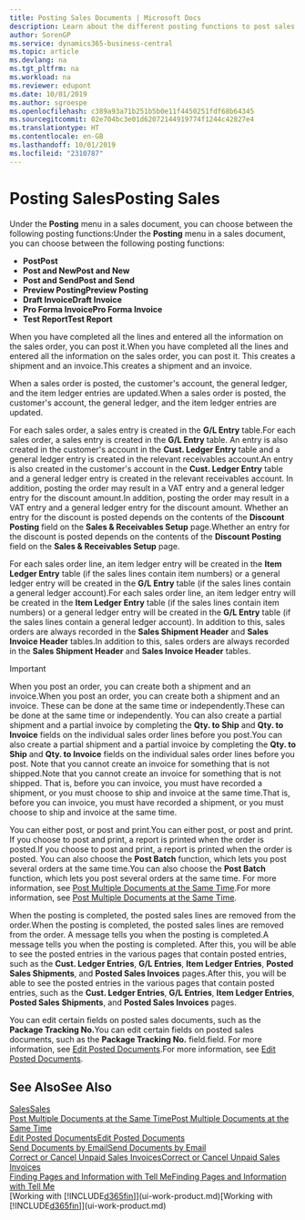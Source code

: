 ```yaml
---
title: Posting Sales Documents | Microsoft Docs
description: Learn about the different posting functions to post sales documents, and how you can update posted documents.
author: SorenGP
ms.service: dynamics365-business-central
ms.topic: article
ms.devlang: na
ms.tgt_pltfrm: na
ms.workload: na
ms.reviewer: edupont
ms.date: 10/01/2019
ms.author: sgroespe
ms.openlocfilehash: c389a93a71b251b5b0e11f4450251fdf68b64345
ms.sourcegitcommit: 02e704bc3e01d62072144919774f1244c42827e4
ms.translationtype: HT
ms.contentlocale: en-GB
ms.lasthandoff: 10/01/2019
ms.locfileid: "2310787"
---
```

# <a name="posting-sales"></a><span data-ttu-id="714d5-103">Posting Sales</span><span class="sxs-lookup"><span data-stu-id="714d5-103">Posting Sales</span></span>
<span data-ttu-id="714d5-104">Under the **Posting** menu in a sales document, you can choose between the following posting functions:</span><span class="sxs-lookup"><span data-stu-id="714d5-104">Under the **Posting** menu in a sales document, you can choose between the following posting functions:</span></span>

* <span data-ttu-id="714d5-105">**Post**</span><span class="sxs-lookup"><span data-stu-id="714d5-105">**Post**</span></span>
* <span data-ttu-id="714d5-106">**Post and New**</span><span class="sxs-lookup"><span data-stu-id="714d5-106">**Post and New**</span></span>
* <span data-ttu-id="714d5-107">**Post and Send**</span><span class="sxs-lookup"><span data-stu-id="714d5-107">**Post and Send**</span></span>
* <span data-ttu-id="714d5-108">**Preview Posting**</span><span class="sxs-lookup"><span data-stu-id="714d5-108">**Preview Posting**</span></span>
* <span data-ttu-id="714d5-109">**Draft Invoice**</span><span class="sxs-lookup"><span data-stu-id="714d5-109">**Draft Invoice**</span></span>
* <span data-ttu-id="714d5-110">**Pro Forma Invoice**</span><span class="sxs-lookup"><span data-stu-id="714d5-110">**Pro Forma Invoice**</span></span>
* <span data-ttu-id="714d5-111">**Test Report**</span><span class="sxs-lookup"><span data-stu-id="714d5-111">**Test Report**</span></span>

<span data-ttu-id="714d5-112">When you have completed all the lines and entered all the information on the sales order, you can post it.</span><span class="sxs-lookup"><span data-stu-id="714d5-112">When you have completed all the lines and entered all the information on the sales order, you can post it.</span></span> <span data-ttu-id="714d5-113">This creates a shipment and an invoice.</span><span class="sxs-lookup"><span data-stu-id="714d5-113">This creates a shipment and an invoice.</span></span>

<span data-ttu-id="714d5-114">When a sales order is posted, the customer's account, the general ledger, and the item ledger entries are updated.</span><span class="sxs-lookup"><span data-stu-id="714d5-114">When a sales order is posted, the customer's account, the general ledger, and the item ledger entries are updated.</span></span>

<span data-ttu-id="714d5-115">For each sales order, a sales entry is created in the **G/L Entry** table.</span><span class="sxs-lookup"><span data-stu-id="714d5-115">For each sales order, a sales entry is created in the **G/L Entry** table.</span></span> <span data-ttu-id="714d5-116">An entry is also created in the customer's account in the **Cust. Ledger Entry** table and a general ledger entry is created in the relevant receivables account.</span><span class="sxs-lookup"><span data-stu-id="714d5-116">An entry is also created in the customer's account in the **Cust. Ledger Entry** table and a general ledger entry is created in the relevant receivables account.</span></span> <span data-ttu-id="714d5-117">In addition, posting the order may result in a VAT entry and a general ledger entry for the discount amount.</span><span class="sxs-lookup"><span data-stu-id="714d5-117">In addition, posting the order may result in a VAT entry and a general ledger entry for the discount amount.</span></span> <span data-ttu-id="714d5-118">Whether an entry for the discount is posted depends on the contents of the **Discount Posting** field on the **Sales & Receivables Setup** page.</span><span class="sxs-lookup"><span data-stu-id="714d5-118">Whether an entry for the discount is posted depends on the contents of the **Discount Posting** field on the **Sales & Receivables Setup** page.</span></span>

<span data-ttu-id="714d5-119">For each sales order line, an item ledger entry will be created in the **Item Ledger Entry** table (if the sales lines contain item numbers) or a general ledger entry will be created in the **G/L Entry** table (if the sales lines contain a general ledger account).</span><span class="sxs-lookup"><span data-stu-id="714d5-119">For each sales order line, an item ledger entry will be created in the **Item Ledger Entry** table (if the sales lines contain item numbers) or a general ledger entry will be created in the **G/L Entry** table (if the sales lines contain a general ledger account).</span></span> <span data-ttu-id="714d5-120">In addition to this, sales orders are always recorded in the **Sales Shipment Header** and **Sales Invoice Header** tables.</span><span class="sxs-lookup"><span data-stu-id="714d5-120">In addition to this, sales orders are always recorded in the **Sales Shipment Header** and **Sales Invoice Header** tables.</span></span>

> [!IMPORTANT]  
>   <span data-ttu-id="714d5-121">When you post an order, you can create both a shipment and an invoice.</span><span class="sxs-lookup"><span data-stu-id="714d5-121">When you post an order, you can create both a shipment and an invoice.</span></span> <span data-ttu-id="714d5-122">These can be done at the same time or independently.</span><span class="sxs-lookup"><span data-stu-id="714d5-122">These can be done at the same time or independently.</span></span> <span data-ttu-id="714d5-123">You can also create a partial shipment and a partial invoice by completing the **Qty. to Ship** and **Qty. to Invoice** fields on the individual sales order lines before you post.</span><span class="sxs-lookup"><span data-stu-id="714d5-123">You can also create a partial shipment and a partial invoice by completing the **Qty. to Ship** and **Qty. to Invoice** fields on the individual sales order lines before you post.</span></span> <span data-ttu-id="714d5-124">Note that you cannot create an invoice for something that is not shipped.</span><span class="sxs-lookup"><span data-stu-id="714d5-124">Note that you cannot create an invoice for something that is not shipped.</span></span> <span data-ttu-id="714d5-125">That is, before you can invoice, you must have recorded a shipment, or you must choose to ship and invoice at the same time.</span><span class="sxs-lookup"><span data-stu-id="714d5-125">That is, before you can invoice, you must have recorded a shipment, or you must choose to ship and invoice at the same time.</span></span>

<span data-ttu-id="714d5-126">You can either post, or post and print.</span><span class="sxs-lookup"><span data-stu-id="714d5-126">You can either post, or post and print.</span></span> <span data-ttu-id="714d5-127">If you choose to post and print, a report is printed when the order is posted.</span><span class="sxs-lookup"><span data-stu-id="714d5-127">If you choose to post and print, a report is printed when the order is posted.</span></span> <span data-ttu-id="714d5-128">You can also choose the **Post Batch** function, which lets you post several orders at the same time.</span><span class="sxs-lookup"><span data-stu-id="714d5-128">You can also choose the **Post Batch** function, which lets you post several orders at the same time.</span></span> <span data-ttu-id="714d5-129">For more information, see [Post Multiple Documents at the Same Time](ui-batch-posting.md).</span><span class="sxs-lookup"><span data-stu-id="714d5-129">For more information, see [Post Multiple Documents at the Same Time](ui-batch-posting.md).</span></span>

<span data-ttu-id="714d5-130">When the posting is completed, the posted sales lines are removed from the order.</span><span class="sxs-lookup"><span data-stu-id="714d5-130">When the posting is completed, the posted sales lines are removed from the order.</span></span> <span data-ttu-id="714d5-131">A message tells you when the posting is completed.</span><span class="sxs-lookup"><span data-stu-id="714d5-131">A message tells you when the posting is completed.</span></span> <span data-ttu-id="714d5-132">After this, you will be able to see the posted entries in the various pages that contain posted entries, such as the **Cust. Ledger Entries**, **G/L Entries**, **Item Ledger Entries**, **Posted Sales Shipments**, and **Posted Sales Invoices** pages.</span><span class="sxs-lookup"><span data-stu-id="714d5-132">After this, you will be able to see the posted entries in the various pages that contain posted entries, such as the **Cust. Ledger Entries**, **G/L Entries**, **Item Ledger Entries**, **Posted Sales Shipments**, and **Posted Sales Invoices** pages.</span></span>  

<span data-ttu-id="714d5-133">You can edit certain fields on posted sales documents, such as the **Package Tracking No.**</span><span class="sxs-lookup"><span data-stu-id="714d5-133">You can edit certain fields on posted sales documents, such as the **Package Tracking No.**</span></span> <span data-ttu-id="714d5-134">field.</span><span class="sxs-lookup"><span data-stu-id="714d5-134">field.</span></span> <span data-ttu-id="714d5-135">For more information, see [Edit Posted Documents](across-edit-posted-document.md).</span><span class="sxs-lookup"><span data-stu-id="714d5-135">For more information, see [Edit Posted Documents](across-edit-posted-document.md).</span></span>

## <a name="see-also"></a><span data-ttu-id="714d5-136">See Also</span><span class="sxs-lookup"><span data-stu-id="714d5-136">See Also</span></span>
[<span data-ttu-id="714d5-137">Sales</span><span class="sxs-lookup"><span data-stu-id="714d5-137">Sales</span></span>](sales-manage-sales.md)  
[<span data-ttu-id="714d5-138">Post Multiple Documents at the Same Time</span><span class="sxs-lookup"><span data-stu-id="714d5-138">Post Multiple Documents at the Same Time</span></span>](ui-batch-posting.md)  
[<span data-ttu-id="714d5-139">Edit Posted Documents</span><span class="sxs-lookup"><span data-stu-id="714d5-139">Edit Posted Documents</span></span>](across-edit-posted-document.md)  
[<span data-ttu-id="714d5-140">Send Documents by Email</span><span class="sxs-lookup"><span data-stu-id="714d5-140">Send Documents by Email</span></span>](ui-how-send-documents-email.md)  
[<span data-ttu-id="714d5-141">Correct or Cancel Unpaid Sales Invoices</span><span class="sxs-lookup"><span data-stu-id="714d5-141">Correct or Cancel Unpaid Sales Invoices</span></span>](sales-how-correct-cancel-sales-invoice.md)  
[<span data-ttu-id="714d5-142">Finding Pages and Information with Tell Me</span><span class="sxs-lookup"><span data-stu-id="714d5-142">Finding Pages and Information with Tell Me</span></span>](ui-search.md)  
<span data-ttu-id="714d5-143">[Working with [!INCLUDE[d365fin](includes/d365fin_md.md)]](ui-work-product.md)</span><span class="sxs-lookup"><span data-stu-id="714d5-143">[Working with [!INCLUDE[d365fin](includes/d365fin_md.md)]](ui-work-product.md)</span></span>
